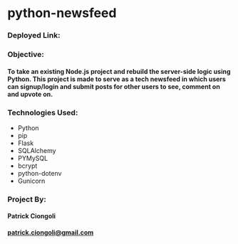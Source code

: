 # python-newsfeed

### Deployed Link: 
###

### Objective:
#### To take an existing Node.js project and rebuild the server-side logic using Python. This project is made to serve as a tech newsfeed in which users can signup/login and submit posts for other users to see, comment on and upvote on.

### Technologies Used:
* Python
* pip
* Flask
* SQLAlchemy
* PYMySQL
* bcrypt
* python-dotenv
* Gunicorn

### Project By:
#### Patrick Ciongoli
#### patrick.ciongoli@gmail.com
